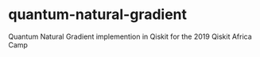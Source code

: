 # quantum-natural-gradient
Quantum Natural Gradient implemention in Qiskit for the 2019 Qiskit Africa Camp

